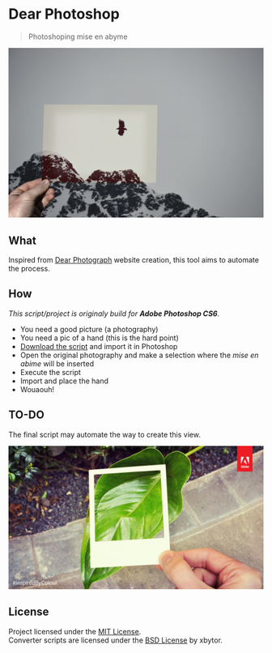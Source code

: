 # Dear Photoshop

> Photoshoping mise en abyme

![example](assets/result_1.jpg)

## What

Inspired from [Dear Photograph](http://dearphotograph.com/) website creation, this tool aims to automate
the process.

## How

_This script/project is originaly build for **Adobe Photoshop CS6**._

* You need a good picture (a photography)
* You need a pic of a hand (this is the hard point)
* [Download the script](https://raw.githubusercontent.com/LeoColomb/DearPhotoshop/master/src/DearPhotoshop.atn) and import it in Photoshop
* Open the original photography and make a selection where the _mise en abime_ will be inserted
* Execute the script
* Import and place the hand
* Wouaouh!

## TO-DO

The final script may automate the way to create this view.

![to-do](assets/todo.jpg)

## License

Project licensed under the [MIT License](LICENSE).  
Converter scripts are licensed under the [BSD License](http://ps-scripts.cvs.sourceforge.net/viewvc/ps-scripts/xtools/LICENSE) by xbytor.
